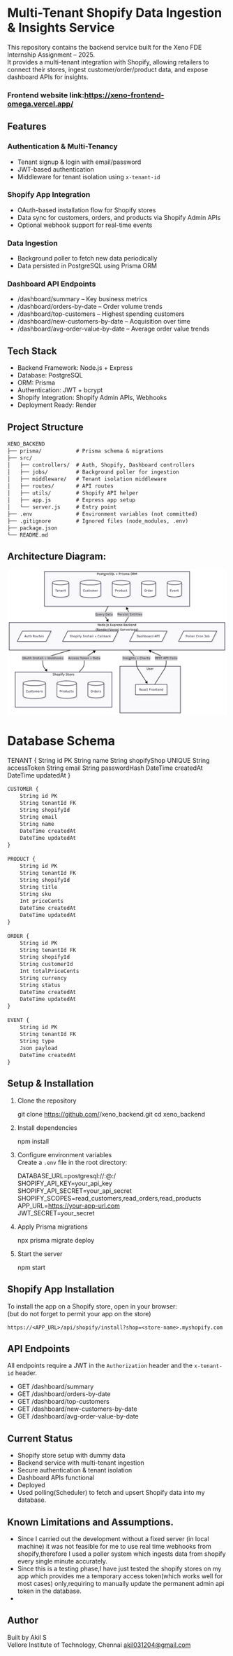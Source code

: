 # Multi-Tenant Shopify Data Ingestion & Insights Service

This repository contains the backend service built for the Xeno FDE Internship Assignment – 2025.  
It provides a multi-tenant integration with Shopify, allowing retailers to connect their stores, ingest customer/order/product data, and expose dashboard APIs for insights.  
### Frontend website link:https://xeno-frontend-omega.vercel.app/

## Features

### Authentication & Multi-Tenancy
- Tenant signup & login with email/password  
- JWT-based authentication  
- Middleware for tenant isolation using `x-tenant-id`  

### Shopify App Integration
- OAuth-based installation flow for Shopify stores  
- Data sync for customers, orders, and products via Shopify Admin APIs  
- Optional webhook support for real-time events  

### Data Ingestion
- Background poller to fetch new data periodically  
- Data persisted in PostgreSQL using Prisma ORM  

### Dashboard API Endpoints
- /dashboard/summary – Key business metrics  
- /dashboard/orders-by-date – Order volume trends  
- /dashboard/top-customers – Highest spending customers  
- /dashboard/new-customers-by-date – Acquisition over time  
- /dashboard/avg-order-value-by-date – Average order value trends  

## Tech Stack

- Backend Framework: Node.js + Express  
- Database: PostgreSQL  
- ORM: Prisma  
- Authentication: JWT + bcrypt  
- Shopify Integration: Shopify Admin APIs, Webhooks  
- Deployment Ready: Render 

## Project Structure

```
XENO_BACKEND
├── prisma/           # Prisma schema & migrations
├── src/
│   ├── controllers/  # Auth, Shopify, Dashboard controllers
│   ├── jobs/         # Background poller for ingestion
│   ├── middleware/   # Tenant isolation middleware
│   ├── routes/       # API routes
│   ├── utils/        # Shopify API helper
│   ├── app.js        # Express app setup
│   └── server.js     # Entry point
├── .env              # Environment variables (not committed)
├── .gitignore        # Ignored files (node_modules, .env)
├── package.json
└── README.md
```
## Architecture Diagram:
![Architecture Diagram](./architecture_diagram.png)
# Database Schema
TENANT {
        String id PK
        String name
        String shopifyShop UNIQUE
        String accessToken
        String email
        String passwordHash
        DateTime createdAt
        DateTime updatedAt
    }

    CUSTOMER {
        String id PK
        String tenantId FK
        String shopifyId
        String email
        String name
        DateTime createdAt
        DateTime updatedAt
    }

    PRODUCT {
        String id PK
        String tenantId FK
        String shopifyId
        String title
        String sku
        Int priceCents
        DateTime createdAt
        DateTime updatedAt
    }

    ORDER {
        String id PK
        String tenantId FK
        String shopifyId
        String customerId
        Int totalPriceCents
        String currency
        String status
        DateTime createdAt
        DateTime updatedAt
    }

    EVENT {
        String id PK
        String tenantId FK
        String type
        Json payload
        DateTime createdAt
    }
## Setup & Installation

1. Clone the repository  

   git clone https://github.com/<your-username>/xeno_backend.git
   cd xeno_backend
 

2. Install dependencies  

   npm install


3. Configure environment variables  
   Create a `.env` file in the root directory:  

   DATABASE_URL=postgresql://<user>:<password>@<host>:<port>/<db>  
   SHOPIFY_API_KEY=your_api_key  
   SHOPIFY_API_SECRET=your_api_secret  
   SHOPIFY_SCOPES=read_customers,read_orders,read_products  
   APP_URL=https://your-app-url.com  
   JWT_SECRET=your_secret  


4. Apply Prisma migrations  

   npx prisma migrate deploy


5. Start the server  

   npm start


## Shopify App Installation

To install the app on a Shopify store, open in your browser:  
(but do not forget to permit your app on the store)
```
https://<APP_URL>/api/shopify/install?shop=<store-name>.myshopify.com
```

## API Endpoints

All endpoints require a JWT in the `Authorization` header and the `x-tenant-id` header.  

- GET /dashboard/summary  
- GET /dashboard/orders-by-date  
- GET /dashboard/top-customers  
- GET /dashboard/new-customers-by-date  
- GET /dashboard/avg-order-value-by-date  

## Current Status  

- Shopify store setup with dummy data  
- Backend service with multi-tenant ingestion  
- Secure authentication & tenant isolation  
- Dashboard APIs functional  
- Deployed
- Used polling(Scheduler) to fetch and upsert Shopify data into my database.
## Known Limitations and Assumptions.
- Since I carried out the development without a fixed server (in local machine) it was not feasible for me to use real time webhooks from shopify,therefore I used a poller system which ingests data from shopify every single minute accurately.
- Since this is a testing phase,I have just tested the shopify stores on my app which provides me a temporary access token(which works well for most cases) only,requiring to manually update the permanent admin api token in the database.
- 

## Author  

Built by Akil S  
Vellore Institute of Technology, Chennai
akil031204@gmail.com

